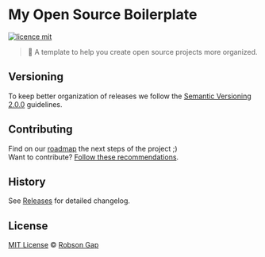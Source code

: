 # My Open Source Boilerplate

[![licence mit](https://img.shields.io/badge/licence-MIT-blue.svg)](https://github.com/robsongap/open-source-boilerplate/blob/master/LICENSE.md)

> :rocket: A template to help you create open source projects more organized.

## Versioning

To keep better organization of releases we follow the [Semantic Versioning 2.0.0](http://semver.org/) guidelines.

## Contributing
Find on our [roadmap](https://github.com/robsongap/open-source-boilerplate/issues/1) the next steps of the project ;)
<br>
Want to contribute? [Follow these recommendations](https://github.com/robsongap/open-source-boilerplate/blob/master/CONTRIBUTING.md).

## History
See [Releases](https://github.com/robsongap/open-source-boilerplate/releases) for detailed changelog.

## License
[MIT License](https://github.com/robsongap/open-source-boilerplate/blob/master/LICENSE.md) © [Robson Gap]()
